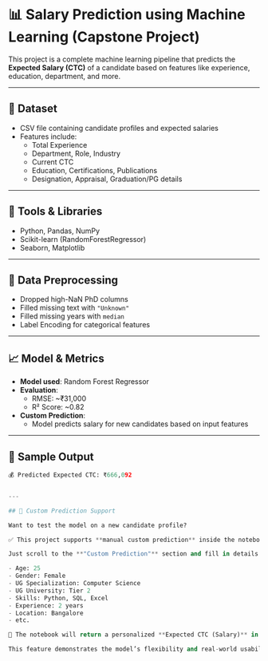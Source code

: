 # 📊 Salary Prediction using Machine Learning (Capstone Project)

This project is a complete machine learning pipeline that predicts the **Expected Salary (CTC)** of a candidate based on features like experience, education, department, and more.

---

## 📂 Dataset
- CSV file containing candidate profiles and expected salaries
- Features include:
  - Total Experience
  - Department, Role, Industry
  - Current CTC
  - Education, Certifications, Publications
  - Designation, Appraisal, Graduation/PG details

---

## 🔧 Tools & Libraries
- Python, Pandas, NumPy
- Scikit-learn (RandomForestRegressor)
- Seaborn, Matplotlib

---

## 🧼 Data Preprocessing
- Dropped high-NaN PhD columns
- Filled missing text with `"Unknown"`
- Filled missing years with `median`
- Label Encoding for categorical features

---

## 📈 Model & Metrics
- **Model used**: Random Forest Regressor
- **Evaluation**:
  - RMSE: ~₹31,000
  - R² Score: ~0.82
- **Custom Prediction**:
  - Model predicts salary for new candidates based on input features

---

## 📌 Sample Output

```python
💰 Predicted Expected CTC: ₹666,092


---

## 🧪 Custom Prediction Support

Want to test the model on a new candidate profile?

✅ This project supports **manual custom prediction** inside the notebook itself.

Just scroll to the **"Custom Prediction"** section and fill in details like:

- Age: 25  
- Gender: Female  
- UG Specialization: Computer Science  
- UG University: Tier 2  
- Skills: Python, SQL, Excel  
- Experience: 2 years  
- Location: Bangalore  
- etc.

🎯 The notebook will return a personalized **Expected CTC (Salary)** in ₹ lakhs.

This feature demonstrates the model’s flexibility and real-world usability.


